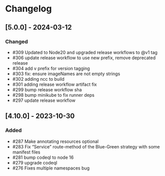 # Changelog

## [5.0.0] - 2024-03-12

### Changed

-  #309 Updated to Node20 and upgraded release workflows to @v1 tag
-  #306 update release workflow to use new prefix, remove deprecated release
-  #304 add v prefix for version tagging
-  #303 fix: ensure imageNames are not empty strings
-  #302 adding ncc to build
-  #301 adding release workflow artifact fix
-  #299 bump release workflow sha
-  #298 bump minikube to fix runner deps
-  #297 update release workflow

## [4.10.0] - 2023-10-30

### Added

-  #287 Make annotating resources optional
-  #283 Fix “Service” route-method of the Blue-Green strategy with some manifest files
-  #281 bump codeql to node 16
-  #279 upgrade codeql
-  #276 Fixes multiple namespaces bug
